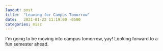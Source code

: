 ```yaml
---
layout: post
title:  "Leaving for Campus Tomorrow"
date:   2021-01-22 11:19:00 -0500
categories: misc
---
```


I'm going to be moving into campus tomorrow, yay! Looking forward to a fun semester ahead.